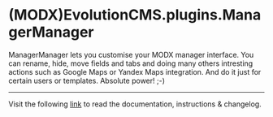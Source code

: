 # (MODX)EvolutionCMS.plugins.ManagerManager

ManagerManager lets you customise your MODX manager interface. You can rename, hide, move fields and tabs and doing many others intresting actions such as Google Maps or Yandex Maps integration. And do it just for certain users or templates. Absolute power! ;-)
___
Visit the following [link](http://code.divandesign.biz/modx/managermanager) to read the documentation, instructions & changelog.